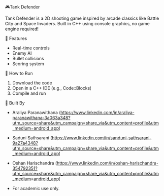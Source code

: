 🎮Tank Defender

Tank Defender is a 2D shooting game inspired by arcade classics like Battle City and Space Invaders. Built in C++ using console graphics, no game engine required!

🔧	Features
- Real-time controls
- Enemy AI
- Bullet collisions
- Scoring system

🚀	How to Run
1. Download the code
2. Open in a C++ IDE (e.g., Code::Blocks)
3. Compile and run

👥  Built By
- Araliya Paranawithana (https://www.linkedin.com/in/araliya-paranawithana-3a063a348?utm_source=share&utm_campaign=share_via&utm_content=profile&utm_medium=android_app)
- Saduni Sathsarani (https://www.linkedin.com/in/sanduni-sathsarani-9a27a4348?utm_source=share&utm_campaign=share_via&utm_content=profile&utm_medium=android_app)
- Oshan Harischandra (https://www.linkedin.com/in/oshan-harischandra-354792351?utm_source=share&utm_campaign=share_via&utm_content=profile&utm_medium=android_app)

- For academic use only.
